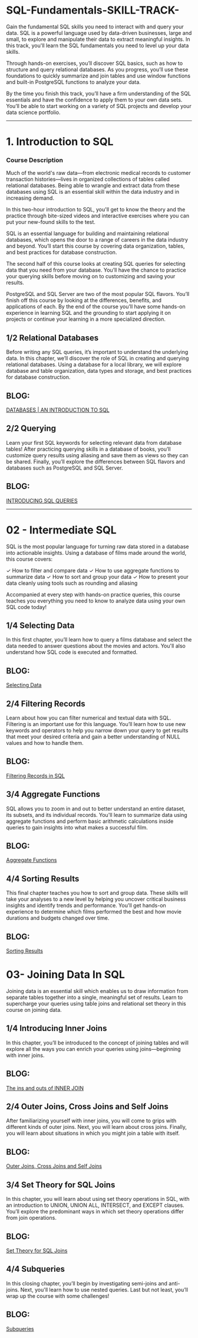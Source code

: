 # SQL-Fundamentals-SKILL-TRACK-
Gain the fundamental SQL skills you need to interact with and query your data.
SQL is a powerful language used by data-driven businesses, large and small, to explore and manipulate their data to extract meaningful insights. In this track, you'll learn the SQL fundamentals you need to level up your data skills.

Through hands-on exercises, you’ll discover SQL basics, such as how to structure and query relational databases. As you progress, you’ll use these foundations to quickly summarize and join tables and use window functions and built-in PostgreSQL functions to analyze your data.

By the time you finish this track, you’ll have a firm understanding of the SQL essentials and have the confidence to apply them to your own data sets. You’ll be able to start working on a variety of SQL projects and develop your data science portfolio.
____________________________________________________________________________________________________________
# 1. Introduction to SQL

### Course Description

Much of the world's raw data—from electronic medical records to customer transaction histories—lives in organized collections of tables called relational databases. Being able to wrangle and extract data from these databases using SQL is an essential skill within the data industry and in increasing demand.

In this two-hour introduction to SQL, you'll get to know the theory and the practice through bite-sized videos and interactive exercises where you can put your new-found skills to the test.

SQL is an essential language for building and maintaining relational databases, which opens the door to a range of careers in the data industry and beyond. You’ll start this course by covering data organization, tables, and best practices for database construction.

The second half of this course looks at creating SQL queries for selecting data that you need from your database. You’ll have the chance to practice your querying skills before moving on to customizing and saving your results.

PostgreSQL and SQL Server are two of the most popular SQL flavors. You’ll finish off this course by looking at the differences, benefits, and applications of each. By the end of the course you’ll have some hands-on experience in learning SQL and the grounding to start applying it on projects or continue your learning in a more specialized direction.

## 1/2 Relational Databases
Before writing any SQL queries, it’s important to understand the underlying data. In this chapter, we’ll discover the role of SQL in creating and querying relational databases. Using a database for a local library, we will explore database and table organization, data types and storage, and best practices for database construction.

## BLOG: 
[DATABASES | AN INTRODUCTION TO SQL](https://medium.com/@iqraanwar/01-databases-introduction-to-sql-5dd7d8413a3f)

## 2/2 Querying
Learn your first SQL keywords for selecting relevant data from database tables! After practicing querying skills in a database of books, you’ll customize query results using aliasing and save them as views so they can be shared. Finally, you’ll explore the differences between SQL flavors and databases such as PostgreSQL and SQL Server.

## BLOG:
[INTRODUCING SQL QUERIES](https://medium.com/@iqraanwar/02-introducing-queries-b8e8bf608e1c)

____________________________________________________________________________________________________________________________________
# 02 - Intermediate SQL
SQL is the most popular language for turning raw data stored in a database into actionable insights. Using a database of films made around the world, this course covers:

✓ How to filter and compare data
✓ How to use aggregate functions to summarize data
✓ How to sort and group your data
✓ How to present your data cleanly using tools such as rounding and aliasing

Accompanied at every step with hands-on practice queries, this course teaches you everything you need to know to analyze data using your own SQL code today!

## 1/4 Selecting Data

In this first chapter, you’ll learn how to query a films database and select the data needed to answer questions about the movies and actors. You'll also understand how SQL code is executed and formatted.

## BLOG:
[Selecting Data](https://iqraanwar.medium.com/03-intermediate-sql-54d5cd231139)

## 2/4 Filtering Records
Learn about how you can filter numerical and textual data with SQL. Filtering is an important use for this language. You’ll learn how to use new keywords and operators to help you narrow down your query to get results that meet your desired criteria and gain a better understanding of NULL values and how to handle them.

## BLOG:
[Filtering Records in SQL](https://iqraanwar.medium.com/4-filtering-records-aa7da12e3884)

## 3/4  Aggregate Functions 
SQL allows you to zoom in and out to better understand an entire dataset, its subsets, and its individual records. You'll learn to summarize data using aggregate functions and perform basic arithmetic calculations inside queries to gain insights into what makes a successful film.

## BLOG:
[Aggregate Functions](https://iqraanwar.medium.com/5-aggregate-functions-8539e5b74a2d)

## 4/4  Sorting Results
This final chapter teaches you how to sort and group data. These skills will take your analyses to a new level by helping you uncover critical business insights and identify trends and performance. You'll get hands-on experience to determine which films performed the best and how movie durations and budgets changed over time.

## BLOG:
[Sorting Results](https://iqraanwar.medium.com/6-sorting-results-a0e8c773719b)


# 03- Joining Data In SQL
Joining data is an essential skill which enables us to draw information from separate tables together into a single, meaningful set of results. Learn to supercharge your queries using table joins and relational set theory in this course on joining data.

## 1/4 Introducing Inner Joins

In this chapter, you’ll be introduced to the concept of joining tables and will explore all the ways you can enrich your queries using joins—beginning with inner joins. 

## BLOG: 
[The ins and outs of INNER JOIN](https://medium.com/@iqraanwar/07-joining-data-in-sql-1fd668e3dc8f)

## 2/4 Outer Joins, Cross Joins and Self Joins
After familiarizing yourself with inner joins, you will come to grips with different kinds of outer joins. Next, you will learn about cross joins. Finally, you will learn about situations in which you might join a table with itself.

## BLOG:
[Outer Joins, Cross Joins and Self Joins](https://medium.com/@iqraanwar/08-outer-joins-cross-joins-and-self-joins-790926108c08)

## 3/4 Set Theory for SQL Joins
In this chapter, you will learn about using set theory operations in SQL, with an introduction to UNION, UNION ALL, INTERSECT, and EXCEPT clauses. You’ll explore the predominant ways in which set theory operations differ from join operations.

## BLOG: 
[Set Theory for SQL Joins](https://iqraanwar.medium.com/09-set-theory-for-sql-joins-ac199f4aa335)


## 4/4 Subqueries

In this closing chapter, you’ll begin by investigating semi-joins and anti-joins. Next, you'll learn how to use nested queries. Last but not least, you’ll wrap up the course with some challenges!

## BLOG:
[Subqueries](https://medium.com/@iqraanwar/10-subqueries-aa0f8310ce38)

